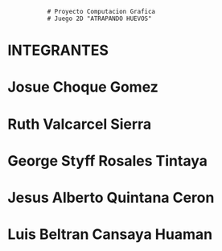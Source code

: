                # Proyecto Computacion Grafica
               # Juego 2D "ATRAPANDO HUEVOS"


# INTEGRANTES
# Josue Choque Gomez
# Ruth Valcarcel Sierra
# George Styff Rosales Tintaya
# Jesus Alberto Quintana Ceron
# Luis Beltran Cansaya Huaman
